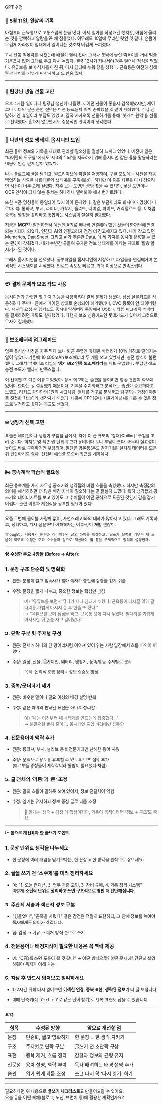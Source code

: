 
GPT 수정

### 📅 5월 11일, 일상의 기록

아침부터 근육통으로 고통스럽게 눈을 떴다. 어제 일기를 작성하긴 했지만, 아침에 올리는 것을 깜빡하고 알람을 끈 채 잠들었다. 아무래도 10일에 무리한 탓인 것 같다. 온몸이 무겁게 가라앉아 침대에서 일어나는 것조차 버겁게 느껴졌다.

11시 반쯤 떡볶이를 시켰는데 배달이 빨리 왔다. 그러나 문밖에 놓인 떡볶이를 꺼내 먹을 기운조차 없어 그대로 두고 다시 누웠다. 결국 12시가 지나서야 겨우 일어나 점심을 먹었다. 유튜브를 보며 식사를 마친 뒤, 다시 침대에 누워 잠을 청했다. 근육통은 여전히 심해 팔과 다리를 가볍게 마사지하고 또 한숨 잤다

---

### 🎁 팀장님 생일 선물 고민

오후 4시쯤 일어나니 팀장님 생신이 떠올랐다. 어떤 선물이 좋을지 검색해봤지만, 케이크나 비타민 같은 흔한 선택은 다른 동료들이 이미 준비했을 것 같아 제외했다. 직접 전달하기엔 휴일이라 부담도 있었고, 결국 카카오톡 선물하기를 통해 ‘헛개수 원액’을 선물로 선택했다. 흔하지 않으면서도 실용적인 선택이라 생각했다.

---

### 🧠 나만의 정보 생태계, 옵시디언 도입

최근 들어 정보와 기록을 제대로 관리할 필요성을 절실히 느끼고 있었다. 예전에 읽은 "타이탄의 도구들"에서도 ‘제3의 두뇌’를 자극하기 위해 옵시디언 같은 툴을 활용하라는 내용이 인상 깊게 남아 있었다.

나는 블로그에 글을 남기고, 원드라이브에 파일을 저장하며, 구글 포토에는 사진을 자동 백업하는 식으로 나름대로의 생태계를 구축해왔다. 하지만 이 모든 자료를 다시 찾으려면 시간이 너무 오래 걸렸다. 자주 보는 도면은 금방 찾을 수 있지만, 낯선 도면이나 OCR 인식이 되지 않는 문서는 하나하나 열어봐야 해서 번거로웠다.

또한 부품 명칭들이 통일되어 있지 않아 문제였다. 같은 부품이라도 회사마다 명칭이 다르다. 예: 롱와셔, 부시, 라이너, 가락지, 슬리브, 터미널, 파이프, 커넥팅로드 등. 이처럼 중복된 명칭을 정리하고 통합하는 시스템이 절실히 필요했다.

지금은 **MCP**가 발전하면서 예전엔 API로 하나씩 연결해야 했던 것들이 한꺼번에 연결되는 시대가 되었다. 인간과 AI의 연결고리가 점점 더 견고해지고 있다. 내가 갖고 있던 Memories, DataSheet, 그리고 AI가 추론한 Data, 이 세 가지를 동시에 활용할 수 있는 환경이 갖춰졌다. 내가 수년간 공들여 유지한 정보 생태계를 이제는 제대로 ‘활용’할 시기가 된 것이다.

그래서 옵시디언을 선택했다. 공부파일을 옵시디언에 저장하고, 파일들을 연결해가며 본격적인 시스템화를 시작했다. 업로드 속도도 빠르고, 기대 이상으로 만족스럽다.

---

### 💳 결제 문제와 보조 카드 사용

옵시디언과 관련한 몇 가지 기능을 사용하려다 결제 문제가 생겼다. 삼성 실물카드를 사용하려다 주머니 안에서 휘어진 상태로 손상되어 폐기했더니, CVC 등록이 안 되어버렸다. 재발급 요청 후 앱카드도 동시에 막혀버려 쿠팡에서 USB-C 타입 마그네틱 커넥터를 결제하려던 계획도 실패했었다. 다행히 보조 신용카드인 롯데카드가 있어서 그것으로 무사히 결제했다.

---

### 🔋 보조배터리 업그레이드

업무 특성상 사진을 자주 찍다 보니 퇴근 무렵엔 휴대폰 배터리가 10% 이하로 떨어지는 일이 많았다. 기존에 10,000mAh 보조배터리 두 개를 쓰고 있었지만, 충전 방식이 불편했다. 그래서 맥세이프 타입의 **앵커 QI2 인증 보조배터리**를 새로 구입했다. 무겁긴 해도 충전 속도가 빨라서 만족스럽다.

이 선택엔 또 다른 이유도 있었다. 평소 메모하는 습관을 들이려면 항상 전원이 확보돼 있어야 한다는 걸 절감했기 때문이다. 기록을 수치화하고 분석하는 습관이 중요하다고 느꼈고, 리처드 파인만의 1원칙 사고처럼, 물체를 거꾸로 분해하고 탐구하는 과정이야말로 진정한 학습이라 생각하게 되었다. 나중에 CFD(유체 시뮬레이션)를 다룰 수 있을 정도로 발전하고 싶다는 목표도 생겼다.

---

### ❄️ 냉방기 선택 고민

요즘은 에어컨이나 냉방기 구입을 넘어서, 아예 더 큰 규모의 ‘칠러(Chiller)’ 구입을 고려 중이다. 하지만 몇 백만 원 단위의 고가 장비이다 보니 부담이 크다. 아무리 실효성이 높아도 바로 구매하기엔 부담되어, 일단은 감온통(온도 감지기)를 설치해 데이터를 모은 뒤 판단하기로 했다. 천천히 예산을 모으며 접근할 계획이다.

---

### 🌬️ 풍속계와 학습의 필요성

최근 풍속계를 사서 사무실 공조기와 냉각탑의 바람 흐름을 측정했다. 하지만 측정값의 의미를 해석하려면 더 많은 배경 지식이 필요하다는 걸 절실히 느꼈다. 특히 냉각탑과 공조기의 데이터시트를 보고 있어도 그 수치들이 어떤 공식으로 도출된 것인지 감을 잡기 어렵다. 관련 이론과 계산식을 공부할 필요가 있다.

---

요즘 주변에 물어볼 사람이 없어, 자연스레 AI와의 대화가 많아지고 있다. 그래도 기록하고, 정리하고, 다시 질문하며 이해해가는 이 과정이 제법 괜찮다.


```
Thought: 사용자가 원문과 리라이팅된 글의 차이를 이해하고, 글쓰기 실력을 키우는 데 도움이 되도록 수정한 주요 요소들과 앞으로 개선해야 할 점을 구체적으로 정리해 설명한다.
```

---

**🛠 수정한 주요 사항들 (Before → After):**

### 1. **문장 구조 단순화 및 명확화**

- 원문: 문장이 길고 접속사가 많아 독자가 중간에 집중을 잃기 쉬움
    
- 수정: 문장을 짧게 나누고, 중요한 정보는 핵심만 남김
    
    > 예) "유튜브를 보면서 먹다가 다시 침대에 누웠다. 근육통이 가시질 않아 팔다리를 가볍게 마시지 한 후 한숨 또 잤다."  
    > → "유튜브를 보며 점심을 먹고, 근육통 탓에 다시 누웠다. 팔다리를 가볍게 마사지한 뒤 한숨 자고 일어났다."
    

### 2. **단락 구분 및 주제별 구성**

- 원문: 전체가 하나의 긴 덩어리처럼 이어져 있어 읽는 사람 입장에서 흐름 파악이 어렵다
    
- 수정: 일상, 선물, 옵시디언, 배터리, 냉방기, 풍속계 등 주제별로 분리
    
    > 목적: **논리적 흐름 정리 + 정보 집중도 향상**
    

### 3. **중복/군더더기 제거**

- 원문: 비슷한 말이나 필요 이상의 배경 설명 반복
    
- 수정: 같은 의미의 반복된 표현은 하나로 정리함
    
    > 예) "나는 이전부터 내 생태계를 만드는데 집중했다..."  
    > → 불필요한 반복 줄이고, 옵시디언 도입 배경에만 집중함
    

### 4. **전문용어에 맥락 추가**

- 원문: 롱와샤, 부시, 슬리브 등 비전문가에겐 난해한 용어 사용
    
- 수정: 문맥으로 용도를 유추할 수 있도록 보조 설명 추가  
    (예: ‘부품 명칭들이 제각각이라 통합이 필요했다’처럼)
    

### 5. **글 전체의 ‘리듬’과 ‘톤’ 조정**

- 원문: 말의 흐름이 말하듯 쓰여 있어서, 정보 전달력이 약함
    
- 수정: 일기는 유지하되 정보 중심 글로 리듬 조정
    
    > 📌 일기는 ‘생각 + 감정’이 핵심이지만, 기록이 목적이라면 ‘정보 + 구조’도 중요
    

---

**📈 앞으로 개선해야 할 글쓰기 포인트**

### 1. **문장 단위로 생각을 나누세요**

- 한 문장에 여러 개념을 담기보다는, 한 문장 = 한 생각을 원칙으로 잡으세요.
    

### 2. **글을 쓰기 전 ‘소주제’를 미리 정리하세요**

- 예: "1. 오늘 컨디션, 2. 업무 관련 고민, 3. 장비 구매, 4. 기록 정리 시스템"  
    이렇게 **소단락 단위로 정리하고 쓰면 구조적으로 훨씬 더 탄탄해집니다.**
    

### 3. **주관적 서술과 객관적 정보 구분**

- "힘들었다", "곤혹을 치렀다" 같은 감정은 적절히 표현하되, 그 안에 정보를 녹여야 독자에게도 의미가 생깁니다.
    
- 팁: 감정 ➝ 이유 ➝ 대처 방식 순으로 쓰기
    

### 4. **전문용어나 배경지식이 필요한 내용은 꼭 맥락 제공**

- 예: “CFD를 쓰면 도움이 될 것 같다” → 어떤 방식으로? 어떤 문제에? 간단히 설명해줘야 독자가 이해 가능
    

### 5. **작성 후 반드시 읽어보고 정리하세요**

- 1~2시간 뒤에 다시 읽어보면 **어색한 연결, 중복 표현, 생략된 정보**가 더 잘 보입니다.
    
- 이때 단축키(예: `Ctrl + F`로 같은 단어 찾기)로 반복 표현도 잡을 수 있습니다.
    

---

**요약**

|항목|수정된 방향|앞으로 개선할 점|
|---|---|---|
|문장|단순화, 짧고 명확하게|한 문장 = 한 생각 지키기|
|구조|주제별로 단락 구분|글쓰기 전 소단락 구상|
|표현|중복 제거, 흐름 정리|감정과 정보의 균형 유지|
|전문성|용어 설명, 맥락 부여|독자 배려하는 배경 설명 추가|
|습관|읽기 쉽게 리듬 조정|쓰고 나서 꼭 ‘다시 읽기’ 하기|

---

필요하다면 위 내용으로 **글쓰기 체크리스트**도 만들어드릴 수 있어요.  
오늘 글을 어떤 매체(블로그, 노션, 브런치 등)에 활용할 계획인가요?




